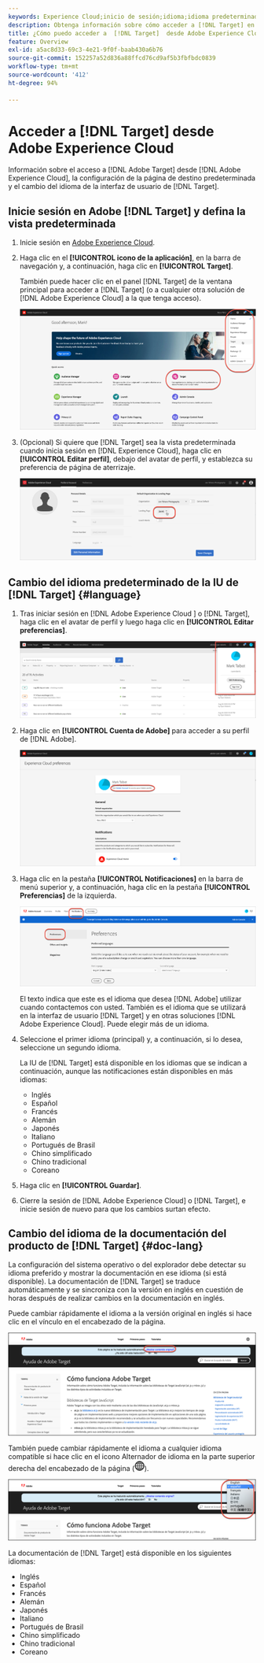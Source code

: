 ```yaml
---
keywords: Experience Cloud;inicio de sesión;idioma;idioma predeterminado de la interfaz de usuario;idioma predeterminado
description: Obtenga información sobre cómo acceder a [!DNL Target] en Adobe Experience Cloud, establezca la vista predeterminada y cambie el idioma del [!DNL Target] IU y documentación.
title: ¿Cómo puedo acceder a  [!DNL Target]  desde Adobe Experience Cloud?
feature: Overview
exl-id: a5ac8d33-69c3-4e21-9f0f-baab430a6b76
source-git-commit: 152257a52d836a88ffcd76cd9af5b3fbfbdc0839
workflow-type: tm+mt
source-wordcount: '412'
ht-degree: 94%

---
```


# Acceder a [!DNL Target] desde Adobe Experience Cloud

Información sobre el acceso a [!DNL Adobe Target] desde [!DNL Adobe Experience Cloud], la configuración de la página de destino predeterminada y el cambio del idioma de la interfaz de usuario de [!DNL Target].

## Inicie sesión en Adobe [!DNL Target] y defina la vista predeterminada

1. Inicie sesión en [Adobe Experience Cloud](https://experience.adobe.com/).

1. Haga clic en el **[!UICONTROL icono de la aplicación]**, en la barra de navegación y, a continuación, haga clic en **[!UICONTROL Target]**.

   También puede hacer clic en el panel [!DNL Target] de la ventana principal para acceder a [!DNL Target] (o a cualquier otra solución de [!DNL Adobe Experience Cloud] a la que tenga acceso).

   ![Icono de aplicación](/help/main/c-intro/assets/appmenu-new.png)

1. (Opcional) Si quiere que [!DNL Target] sea la vista predeterminada cuando inicia sesión en [!DNL Experience Cloud], haga clic en **[!UICONTROL Editar perfil]**, debajo del avatar de perfil, y establezca su preferencia de página de aterrizaje.

   ![Página de destino](/help/main/c-intro/assets/pagepref-new.png)

## Cambio del idioma predeterminado de la IU de [!DNL Target]  {#language}

1. Tras iniciar sesión en [!DNL Adobe Experience Cloud ] o [!DNL Target], haga clic en el avatar de perfil y luego haga clic en **[!UICONTROL Editar preferencias]**.

   ![Editar perfil](/help/main/c-intro/assets/change-language.png)

1. Haga clic en **[!UICONTROL Cuenta de Adobe]** para acceder a su perfil de [!DNL Adobe].

   ![Cuenta de Adobe](/help/main/c-intro/assets/adobe-account.png)

1. Haga clic en la pestaña **[!UICONTROL Notificaciones]** en la barra de menú superior y, a continuación, haga clic en la pestaña **[!UICONTROL Preferencias]** de la izquierda.

   ![Idiomas preferidos](/help/main/c-intro/assets/prefered-language.png)

   El texto indica que este es el idioma que desea [!DNL Adobe] utilizar cuando contactemos con usted. También es el idioma que se utilizará en la interfaz de usuario [!DNL Target] y en otras soluciones [!DNL Adobe Experience Cloud]. Puede elegir más de un idioma.

1. Seleccione el primer idioma (principal) y, a continuación, si lo desea, seleccione un segundo idioma.

   La IU de [!DNL Target] está disponible en los idiomas que se indican a continuación, aunque las notificaciones están disponibles en más idiomas:

   * Inglés
   * Español
   * Francés
   * Alemán
   * Japonés
   * Italiano
   * Portugués de Brasil
   * Chino simplificado
   * Chino tradicional
   * Coreano

1. Haga clic en **[!UICONTROL Guardar]**.

1. Cierre la sesión de [!DNL Adobe Experience Cloud] o [!DNL Target], e inicie sesión de nuevo para que los cambios surtan efecto.

## Cambio del idioma de la documentación del producto de [!DNL Target]  {#doc-lang}

La configuración del sistema operativo o del explorador debe detectar su idioma preferido y mostrar la documentación en ese idioma (si está disponible). La documentación de [!DNL Target] se traduce automáticamente y se sincroniza con la versión en inglés en cuestión de horas después de realizar cambios en la documentación en inglés.

Puede cambiar rápidamente el idioma a la versión original en inglés si hace clic en el vínculo en el encabezado de la página.

![Cambiar al idioma original](/help/main/c-intro/assets/mt-original.png)

También puede cambiar rápidamente el idioma a cualquier idioma compatible si hace clic en el icono Alternador de idioma en la parte superior derecha del encabezado de la página (![alternador de idioma](/help/main/c-intro/assets/icon-language-switcher.png)).

![alternador de idioma](/help/main/c-intro/assets/language-switcher.png)

La documentación de [!DNL Target] está disponible en los siguientes idiomas:

* Inglés
* Español
* Francés
* Alemán
* Japonés
* Italiano
* Portugués de Brasil
* Chino simplificado
* Chino tradicional
* Coreano
